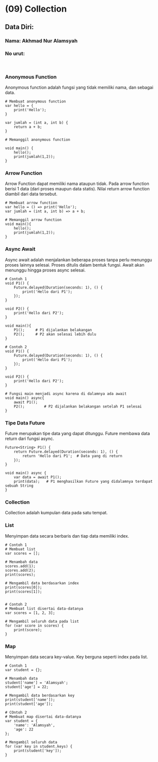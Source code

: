 # **(09) Collection**

## Data Diri:
### Nama: Akhmad Nur Alamsyah
### No urut:
&nbsp;
### **Anonymous Function**
Anonymous function adalah fungsi yang tidak memiliki nama, dan sebagai data.
```
# Membuat anonymous function
var hello = {
    print('Hello');
}

var jumlah = (int a, int b) {
    return a + b;
}

# Memanggil anonymous function

void main() {
    hello();
    print(jumlah(1,2));
}
```

### **Arrow Function**
Arrow Function dapat memiliki nama ataupun tidak. Pada arrow function berisi 1 data (dari proses maupun data statis). Nilai return arrow function diambil dari data tersebut.
```
# Membuat arrow function
var hello = () => print('Hello');
var jumlah = (int a, int b) => a + b;

# Memanggil arrow function
void main(){
    hello();
    print(jumlah(1,2));
}
```
### **Async Await**
Async await adalah menjalankan beberapa proses tanpa perlu menunggu proses lainnya selesai. Proses ditulis dalam bentuk fungsi. Await akan menunggu hingga proses async selesai.
```
# Contoh 1
void P1() {
    Future.delayed(Duration(seconds: 1), () {
        print('Hello dari P1');
    });
}

void P2() {
    print('Hello dari P2');
}

void main(){
    P1();     # P1 dijalankan belakangan
    P2();     # P2 akan selesai lebih dulu
}

# Contoh 2
void P1() {
    Future.delayed(Duration(seconds: 1), () {
        print('Hello dari P1');
    });
}

void P2() {
    print('Hello dari P2');
}

# Fungsi main menjadi async karena di dalamnya ada await
void main() async{
    await P1();
    P2();         # P2 dijalankan belakangan setelah P1 selesai
} 
```

### **Tipe Data Future**
Future merupakan tipe data yang dapat ditunggu. Future membawa data return dari fungsi async.
```
Future<String> P1() {
    return Future.delayed(Duration(seconds: 1), () {
        return 'Hello dari P1';  # Data yang di return
    });
}

void main() async {
    var data = await P1();
    print(data);   # P1 menghasilkan Future yang didalamnya terdapat sebuah String
}
```

### **Collection**
Collection adalah kumpulan data pada satu tempat.
### List
Menyimpan data secara berbaris dan tiap data memiliki index.
```
# Contoh 1
# Membuat list
var scores = [];

# Menambah data
scores.add(1);
scores.add(2);
print(scores);

# Mengambil data berdasarkan index
print(scores[0]);
print(scores[1]);


# Contoh 2
# Membuat list disertai data-datanya
var scores = [1, 2, 3];

# Mengambil seluruh data pada list
for (var score in scores) {
    print(score);
}
```

### **Map**
Menyimpan data secara key-value. Key berguna seperti index pada list.
```
# Contoh 1
var student = {};

# Menambah data
student['name'] = 'Alamsyah';
student['age'] = 22;

# Mengambil data berdasarkan key
print(student['name']);
print(student['age']);

# COntoh 2
# Membuat map disertai data-datanya
var student = {
    'name': 'Alamsyah',
    'age': 22
};

# Mengambil seluruh data 
for (var key in student.keys) {
    print(student['key']);
}
```